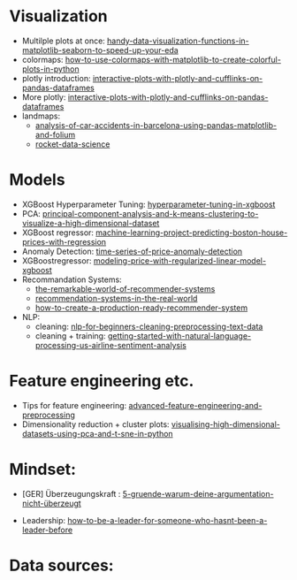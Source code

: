 # Visualization
* Multilple plots at once: [handy-data-visualization-functions-in-matplotlib-seaborn-to-speed-up-your-eda](https://medium.com/better-programming/handy-data-visualization-functions-in-matplotlib-seaborn-to-speed-up-your-eda-241ba0a9c47d)
* colormaps:
[how-to-use-colormaps-with-matplotlib-to-create-colorful-plots-in-python](https://medium.com/@liztersahakyan/how-to-use-colormaps-with-matplotlib-to-create-colorful-plots-in-python-969b5a892f0c?source=email-5b157852f2eb-1564283139843-digest.reader------2-59------------------636e19e0_d5fa_415b_a2e9_f60228bca68c-16&sectionName=recommended)
* plotly introduction: 
[interactive-plots-with-plotly-and-cufflinks-on-pandas-dataframes](https://towardsdatascience.com/the-next-level-of-data-visualization-in-python-dd6e99039d5e)
* More plotly: [interactive-plots-with-plotly-and-cufflinks-on-pandas-dataframes](https://medium.com/@ozan/interactive-plots-with-plotly-and-cufflinks-on-pandas-dataframes-af6f86f62d94)
* landmaps: 
  * [analysis-of-car-accidents-in-barcelona-using-pandas-matplotlib-and-folium](https://towardsdatascience.com/analysis-of-car-accidents-in-barcelona-using-pandas-matplotlib-and-folium-73384240106b)
  * [rocket-data-science](https://link.medium.com/WzjE7spiGZ)
# Models
* XGBoost Hyperparameter Tuning: [hyperparameter-tuning-in-xgboost](https://blog.cambridgespark.com/hyperparameter-tuning-in-xgboost-4ff9100a3b2f)
* PCA:
[principal-component-analysis-and-k-means-clustering-to-visualize-a-high-dimensional-dataset](https://medium.com/@dmitriy.kavyazin/principal-component-analysis-and-k-means-clustering-to-visualize-a-high-dimensional-dataset-577b2a7a5fe2)
* XGBoost regressor: [machine-learning-project-predicting-boston-house-prices-with-regression](https://towardsdatascience.com/machine-learning-project-predicting-boston-house-prices-with-regression-b4e47493633d)
* Anomaly Detection: [time-series-of-price-anomaly-detection](https://towardsdatascience.com/time-series-of-price-anomaly-detection-13586cd5ff46)
* XGBoostregressor: [modeling-price-with-regularized-linear-model-xgboost](https://towardsdatascience.com/modeling-price-with-regularized-linear-model-xgboost-55e59eae4482)
* Recommandation Systems: 
  * [the-remarkable-world-of-recommender-systems](https://towardsdatascience.com/the-remarkable-world-of-recommender-systems-bff4b9cbe6a7)
  * [recommendation-systems-in-the-real-world](https://towardsdatascience.com/recommendation-systems-in-the-real-world-51e3948772f3)
  * [how-to-create-a-production-ready-recommender-system](https://towardsdatascience.com/how-to-create-a-production-ready-recommender-system-3c932752f8ea)
* NLP: 
  * cleaning: [nlp-for-beginners-cleaning-preprocessing-text-data](https://towardsdatascience.com/nlp-for-beginners-cleaning-preprocessing-text-data-ae8e306bef0f)
  * cleaning + training: [getting-started-with-natural-language-processing-us-airline-sentiment-analysis](https://towardsdatascience.com/getting-started-with-natural-language-processing-us-airline-sentiment-analysis-24f9d8f7500d)


# Feature engineering etc.
* Tips for feature engineering:
[advanced-feature-engineering-and-preprocessing](https://towardsdatascience.com/4-tips-for-advanced-feature-engineering-and-preprocessing-ec11575c09ea)
* Dimensionality reduction + cluster plots: [visualising-high-dimensional-datasets-using-pca-and-t-sne-in-python](https://towardsdatascience.com/visualising-high-dimensional-datasets-using-pca-and-t-sne-in-python-8ef87e7915b)

# Mindset:
* [GER] Überzeugungskraft : [5-gruende-warum-deine-argumentation-nicht-überzeugt](https://www.linkedin.com/pulse/5-gr%C3%BCnde-warum-deine-argumentation-nicht-%C3%BCberzeugt-stephanie-t%C3%B6njes)
- Leadership: [how-to-be-a-leader-for-someone-who-hasnt-been-a-leader-before](https://medium.com/swlh/how-to-be-a-leader-for-someone-who-hasnt-been-a-leader-before-930696bb86c5)

# Data sources: